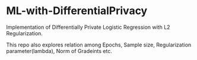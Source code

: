 # ML-with-DifferentialPrivacy
Implementation of Differentially Private Logistic Regression with L2 Regularization.

This repo also explores relation among Epochs, Sample size, Regularization parameter(lambda), Norm of Gradeints etc.
